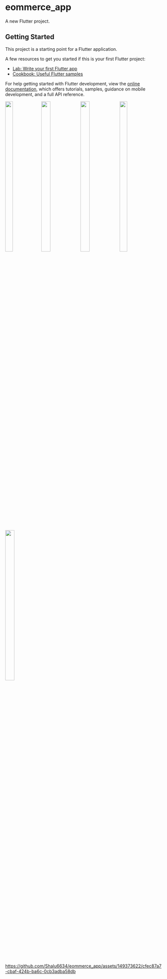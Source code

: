 # eommerce_app

A new Flutter project.

## Getting Started

This project is a starting point for a Flutter application.

A few resources to get you started if this is your first Flutter project:

- [Lab: Write your first Flutter app](https://docs.flutter.dev/get-started/codelab)
- [Cookbook: Useful Flutter samples](https://docs.flutter.dev/cookbook)

For help getting started with Flutter development, view the
[online documentation](https://docs.flutter.dev/), which offers tutorials,
samples, guidance on mobile development, and a full API reference.
<p>
  <img src = "https://github.com/Shalu6634/eommerce_app/assets/149373622/32965e29-19b3-4394-9770-c4a047c48a33" width = 22%  height = 35%>
   <img src = "https://github.com/Shalu6634/eommerce_app/assets/149373622/642803b5-9bf3-4533-97f6-b6ec78c69f91" width = 24%  height = 35%>
     <img src = "https://github.com/Shalu6634/eommerce_app/assets/149373622/63d23ff6-b93d-4d10-95ca-31c6d15c69e2" width = 24%  height = 35%>
     <img src ="https://github.com/Shalu6634/eommerce_app/assets/149373622/42dfde8a-3e0c-4439-904d-77c3435e308b " width = 22%  height = 35%>
  <img src ="https://github.com/Shalu6634/eommerce_app/assets/149373622/dc3e869a-da63-4352-879c-45766cf9ea1a " width = 24%  height = 35%>

</p>


https://github.com/Shalu6634/eommerce_app/assets/149373622/cfec87a7-cbaf-424b-ba6c-0cb3adba58db

